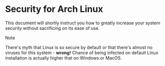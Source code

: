 # Security for Arch Linux
This document will shortly instruct you how to greatly increase your system security without sacrificing on its ease of use.

> [!NOTE]  
> There's myth that Linux is so secure by default or that there's almost no viruses for this system - **wrong!** Chance of being infected on default Linux installation is actually higher that on Windows or MacOS.